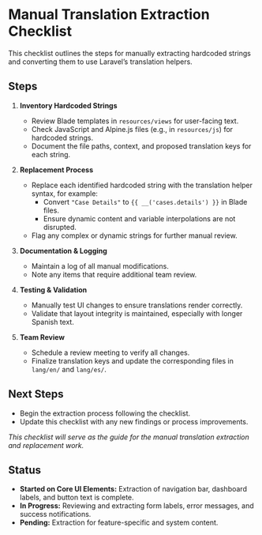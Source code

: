 # Manual Translation Extraction Checklist

This checklist outlines the steps for manually extracting hardcoded strings and converting them to use Laravel’s translation helpers.

## Steps

1. **Inventory Hardcoded Strings**
   - Review Blade templates in `resources/views` for user-facing text.
   - Check JavaScript and Alpine.js files (e.g., in `resources/js`) for hardcoded strings.
   - Document the file paths, context, and proposed translation keys for each string.

2. **Replacement Process**
   - Replace each identified hardcoded string with the translation helper syntax, for example:
     - Convert `"Case Details"` to `{{ __('cases.details') }}` in Blade files.
     - Ensure dynamic content and variable interpolations are not disrupted.
   - Flag any complex or dynamic strings for further manual review.

3. **Documentation & Logging**
   - Maintain a log of all manual modifications.
   - Note any items that require additional team review.

4. **Testing & Validation**
   - Manually test UI changes to ensure translations render correctly.
   - Validate that layout integrity is maintained, especially with longer Spanish text.

5. **Team Review**
   - Schedule a review meeting to verify all changes.
   - Finalize translation keys and update the corresponding files in `lang/en/` and `lang/es/`.

## Next Steps

- Begin the extraction process following the checklist.
- Update this checklist with any new findings or process improvements.

*This checklist will serve as the guide for the manual translation extraction and replacement work.*

## Status

- **Started on Core UI Elements:** Extraction of navigation bar, dashboard labels, and button text is complete.
- **In Progress:** Reviewing and extracting form labels, error messages, and success notifications.
- **Pending:** Extraction for feature-specific and system content.